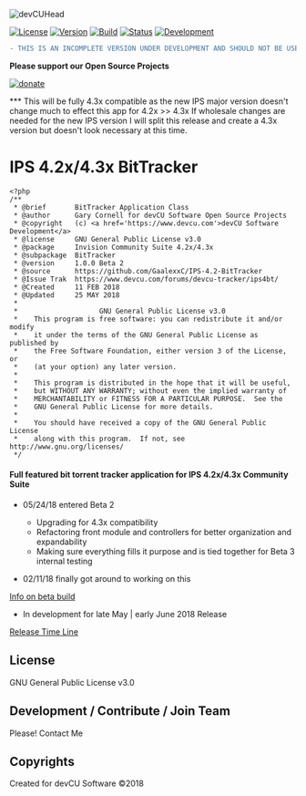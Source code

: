 ![devCUHead](https://www.devcu.com/assets/images/githubhead_2.gif?V=1.3)

[![License](https://img.shields.io/badge/License-GNUv3-blue.svg)](https://github.com/GaalexxC/IPS-4.2-BitTracker/blob/master/LICENSE) [![Version](https://img.shields.io/badge/Version-1.0.0-blue.svg)](https://www.devcu.com/forums/devcu-tracker/ips4bt/)
    [![Build](https://img.shields.io/badge/Build-Beta2-lightgrey.svg)](https://www.devcu.com/forums/devcu-tracker/ips4bt/)
    [![Status](https://img.shields.io/badge/Status-Current-green.svg)](https://www.devcu.com/forums/devcu-tracker/ips4bt/)
    [![Development](https://img.shields.io/badge/Development-Active-blue.svg)](https://www.devcu.com/forums/devcu-tracker/ips4bt/)

```diff
- THIS IS AN INCOMPLETE VERSION UNDER DEVELOPMENT AND SHOULD NOT BE USED IN ANY ENVIRONMENT!!!
```

**Please support our Open Source Projects**

[![donate](https://www.devcu.com/images/donate.png)](https://www.devcu.com/forums/topic/739-help-support-our-work/)

*** This will be fully 4.3x compatible as the new IPS major version doesn't change much to effect this app for 4.2x >> 4.3x
If wholesale changes are needed for the new IPS version I will split this release and create a 4.3x version but doesn't look necessary at this time. 
    
# IPS 4.2x/4.3x BitTracker

```
<?php
/**
 * @brief       BitTracker Application Class
 * @author      Gary Cornell for devCU Software Open Source Projects
 * @copyright   (c) <a href='https://www.devcu.com'>devCU Software Development</a>
 * @license     GNU General Public License v3.0
 * @package     Invision Community Suite 4.2x/4.3x
 * @subpackage	BitTracker
 * @version     1.0.0 Beta 2
 * @source      https://github.com/GaalexxC/IPS-4.2-BitTracker
 * @Issue Trak  https://www.devcu.com/forums/devcu-tracker/ips4bt/
 * @Created     11 FEB 2018
 * @Updated     25 MAY 2018
 *
 *                    GNU General Public License v3.0
 *    This program is free software: you can redistribute it and/or modify       
 *    it under the terms of the GNU General Public License as published by       
 *    the Free Software Foundation, either version 3 of the License, or          
 *    (at your option) any later version.                                        
 *                                                                               
 *    This program is distributed in the hope that it will be useful,            
 *    but WITHOUT ANY WARRANTY; without even the implied warranty of             
 *    MERCHANTABILITY or FITNESS FOR A PARTICULAR PURPOSE.  See the
 *    GNU General Public License for more details.
 *                                                                               
 *    You should have received a copy of the GNU General Public License
 *    along with this program.  If not, see http://www.gnu.org/licenses/
 */
```

#### Full featured bit torrent tracker application for IPS 4.2x/4.3x Community Suite

- 05/24/18 entered Beta 2
    - Upgrading for 4.3x compatibility
    - Refactoring front module and controllers for better organization and expandability
    - Making sure everything fills it purpose and is tied together for Beta 3 internal testing

- 02/11/18 finally got around to working on this

[Info on beta build](https://www.devcu.com/forums/devcu-tracker/ips4bt/)

- In development for late May | early June 2018 Release

[Release Time Line](https://www.devcu.com/forums/topic/754-new-timeline/)

## License

GNU General Public License v3.0

## Development / Contribute / Join Team

Please! Contact Me

## Copyrights

Created for devCU Software ©2018
